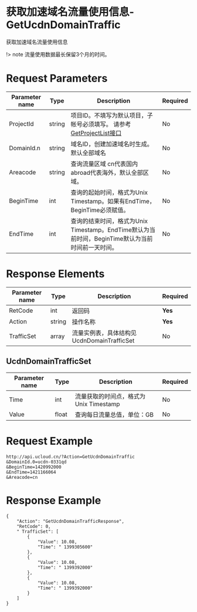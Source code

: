 # 获取加速域名流量使用信息-GetUcdnDomainTraffic

获取加速域名流量使用信息

!> note
流量使用数据最长保留3个月的时间。

# Request Parameters
|Parameter name|Type|Description|Required|
|---|---|---|---|
|ProjectId|string|项目ID。不填写为默认项目，子帐号必须填写。 请参考[GetProjectList接口](api/summary/get_project_list)|No|
|DomainId.n|string|域名ID，创建加速域名时生成。默认全部域名|No|
|Areacode|string|查询流量区域 cn代表国内 abroad代表海外，默认全部区域。|No|
|BeginTime|int|查询的起始时间，格式为Unix Timestamp。如果有EndTime，BeginTime必须赋值。|No|
|EndTime|int|查询的结束时间，格式为Unix Timestamp。EndTime默认为当前时间，BeginTime默认为当前时间前一天时间。|No|

# Response Elements
|Parameter name|Type|Description|Required|
|---|---|---|---|
|RetCode|int|返回码|**Yes**|
|Action|string|操作名称|**Yes**|
|TrafficSet|array|流量实例表，具体结构见 UcdnDomainTrafficSet|No|

## UcdnDomainTrafficSet
|Parameter name|Type|Description|Required|
|---|---|---|---|
|Time|int|流量获取的时间点，格式为Unix Timestamp|No|
|Value|float|查询每日流量总值，单位：GB|No|

# Request Example
```
http://api.ucloud.cn/?Action=GetUcdnDomainTraffic
&DomainId.0=ucdn-0331qd
&BeginTime=1420992000
&EndTime=1421166064
&Areacode=cn
```

# Response Example
```
{
    "Action": "GetUcdnDomainTrafficResponse", 
    "RetCode": 0, 
    " TrafficSet": [
        {
            "Value": 10.08, 
            "Time": " 1399305600"
        }, 
        {
            "Value": 10.08, 
            "Time": " 1399392000"
        }, 
        {
            "Value": 10.08, 
            "Time": " 1399392000"
        }
    ]
}
```

